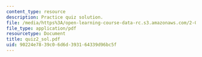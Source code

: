 ```yaml
---
content_type: resource
description: Practice quiz solution.
file: /media/https%3A/open-learning-course-data-rc.s3.amazonaws.com/2-002-mechanics-and-materials-ii-spring-2004/90224e7839c06d6d393164339d96bc5f_quiz2_sol.pdf
file_type: application/pdf
resourcetype: Document
title: quiz2_sol.pdf
uid: 90224e78-39c0-6d6d-3931-64339d96bc5f
---
```

